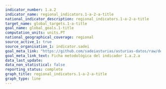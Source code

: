 ```yaml
---
indicator_number: 1.a.2
indicator_name: regional_indicators.1-a-2-a-title
national_indicator_description: regional_indicators.1-a-2-a-title
target_name: global_targets.1-a-title
goal_name: global_goals.1-title
computation_units: units.PT
national_geographical_coverage: regional
source_active_1: true
source_organisation_1: indicator.sadei
goal_meta_link: "https://github.com/sadeiasturias/asturias-datos/raw/develop/descargas/metodologia/1.a.2.a.pdf"
goal_meta_link_text: Ficha metodológica del indicador 1.a.2.a
data_last_update:  
data_non_statistical: false
reporting_status: complete
graph_title: regional_indicators.1-a-2-a-title
graph_type: line
---
```

